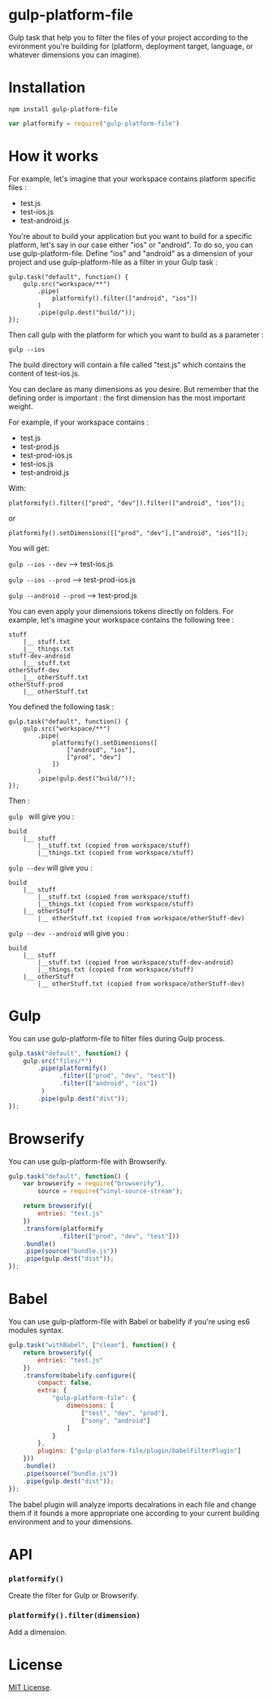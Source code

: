 # gulp-platform-file
Gulp task that help you to filter the files of your project according to the evironment you're building for (platform, deployment target, language, or whatever dimensions you can imagine).

Installation
============

`npm install gulp-platform-file`

```js
var platformify = require("gulp-platform-file")
```

How it works
============

For example, let's imagine that your workspace contains platform specific files :
 * test.js
 * test-ios.js
 * test-android.js

You're about to build your application but you want to build for a specific platform, let's say in our case either "ios" or "android".
To do so, you can use gulp-platform-file. Define "ios" and "android" as a dimension of your project and use gulp-platform-file as a filter in your Gulp task :

```
gulp.task("default", function() {
    gulp.src("workspace/**")
        .pipe(
            platformify().filter(["android", "ios"])
        )
        .pipe(gulp.dest("build/"));
});
```

Then call gulp with the platform for which you want to build as a parameter :

```gulp --ios```

The build directory will contain a file called "test.js" which contains the content of test-ios.js.

You can declare as many dimensions as you desire. But remember that the defining order is important : the first dimension has the most important weight.

For example, if your workspace contains :
 * test.js
 * test-prod.js
 * test-prod-ios.js
 * test-ios.js
 * test-android.js

With:

```platformify().filter(["prod", "dev"]).filter(["android", "ios"]);```

or

```platformify().setDimensions([["prod", "dev"],["android", "ios"]]);```

You will get:

```gulp --ios --dev``` --> test-ios.js

```gulp --ios --prod``` --> test-prod-ios.js

```gulp --android --prod``` --> test-prod.js

You can even apply your dimensions tokens directly on folders. For example, let's imagine your workspace contains the following tree :
```
stuff
    |__ stuff.txt
    |__ things.txt
stuff-dev-android
    |__ stuff.txt
otherStuff-dev
    |__ otherStuff.txt
otherStuff-prod
    |__ otherStuff.txt
```
You defined the following task :
```
gulp.task("default", function() {
    gulp.src("workspace/**")
        .pipe(
            platformify().setDimensions([
                ["android", "ios"],
                ["prod", "dev"]
            ])
        )
        .pipe(gulp.dest("build/"));
});
```

Then :

```gulp ``` will give you :

```
build
    |__ stuff
        |__stuff.txt (copied from workspace/stuff)
        |__things.txt (copied from workspace/stuff)
```

```gulp --dev``` will give you :

```
build
    |__ stuff
        |__stuff.txt (copied from workspace/stuff)
        |__things.txt (copied from workspace/stuff)
    |__ otherStuff
        |__ otherStuff.txt (copied from workspace/otherStuff-dev)
```

```gulp --dev --android``` will give you :

```
build
    |__ stuff
        |__stuff.txt (copied from workspace/stuff-dev-android)
        |__things.txt (copied from workspace/stuff)
    |__ otherStuff
        |__ otherStuff.txt (copied from workspace/otherStuff-dev)
```

Gulp
====

You can use gulp-platform-file to filter files during Gulp process.

```js
gulp.task("default", function() {
    gulp.src("files/*")
        .pipe(platformify()
              .filter(["prod", "dev", "test"])
              .filter(["android", "ios"])
         )
        .pipe(gulp.dest("dist"));
});
```

Browserify
==========

You can use gulp-platform-file with Browserify.

```js
gulp.task("default", function() {
    var browserify = require("browserify"),
        source = require("vinyl-source-stream");

    return browserify({
        entries: "test.js"
    })
    .transform(platformify
              .filter(["prod", "dev", "test"]))
    .bundle()
    .pipe(source("bundle.js"))
    .pipe(gulp.dest("dist"));
});
```

Babel
=====

You can use gulp-platform-file with Babel or babelify if you're using es6 modules syntax.

```js
gulp.task("withBabel", ["clean"], function() {
    return browserify({
        entries: "test.js"
    })
    .transform(babelify.configure({
        compact: false,
        extra: {
            "gulp-platform-file": {
                dimensions: [
                    ["test", "dev", "prod"],
                    ["sony", "android"]
                ]
            }
        },
        plugins: ["gulp-platform-file/plugin/babelFilterPlugin"]
    }))
    .bundle()
    .pipe(source("bundle.js"))
    .pipe(gulp.dest("dist"));
});
```

The babel plugin will analyze imports decalrations in each file and change them if it founds a more appropriate one
according to your current building environment and to your dimensions.

API
===

### `platformify()` ###

Create the filter for Gulp or Browserify.

### `platformify().filter(dimension)` ###

Add a dimension.

License
=======

[MIT License](LICENSE).
